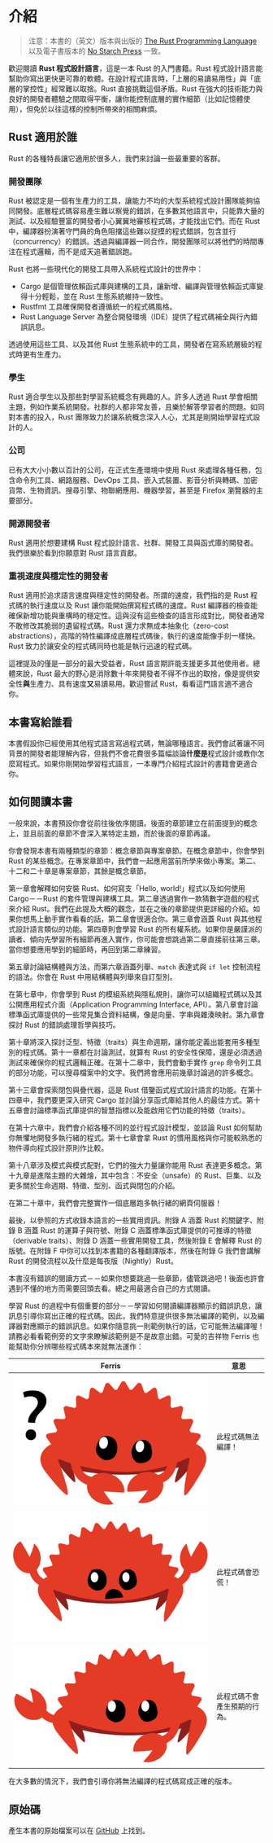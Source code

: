 # 介紹

> 注意：本書的（英文）版本與出版的 [The Rust Programming Language][nsprust] 以及電子書版本的 [No Starch Press][nsp] 一致。

[nsprust]: https://nostarch.com/rust
[nsp]: https://nostarch.com/

歡迎閱讀 **Rust 程式設計語言**，這是一本 Rust 的入門書籍。Rust 程式設計語言能幫助你寫出更快更可靠的軟體。在設計程式語言時，「上層的易讀易用性」與「底層的掌控性」經常難以取捨。Rust 直接挑戰這個矛盾。Rust 在強大的技術能力與良好的開發者體驗之間取得平衡，讓你能控制底層的實作細節（比如記憶體使用），但免於以往這樣的控制所帶來的相關麻煩。

## Rust 適用於誰

Rust 的各種特長讓它適用於很多人，我們來討論一些最重要的客群。

### 開發團隊

Rust 被認定是一個有生產力的工具，讓能力不均的大型系統程式設計團隊能夠協同開發。底層程式碼容易產生難以察覺的錯誤，在多數其他語言中，只能靠大量的測試、以及經驗豐富的開發者小心翼翼地審核程式碼，才能找出它們。而在 Rust 中，編譯器扮演著守門員的角色阻擋這些難以捉摸的程式錯誤，包含並行（concurrency）的錯誤。透過與編譯器一同合作，開發團隊可以將他們的時間專注在程式邏輯，而不是成天追著錯誤跑。

Rust 也將一些現代化的開發工具帶入系統程式設計的世界中：

* Cargo 是個管理依賴函式庫與建構的工具，讓新增、編譯與管理依賴函式庫變得十分輕鬆，並在 Rust 生態系統維持一致性。
* Rustfmt 工具確保開發者遵循統一的程式碼風格。
* Rust Language Server 為整合開發環境（IDE）提供了程式碼補全與行內錯誤訊息。

透過使用這些工具、以及其他 Rust 生態系統中的工具，開發者在寫系統層級的程式時更有生產力。

### 學生

Rust 適合學生以及那些對學習系統概念有興趣的人。許多人透過 Rust 學會相關主題，例如作業系統開發。社群的人都非常友善，且樂於解答學習者的問題。如同對本書的投入，Rust 團隊致力於讓系統概念深入人心，尤其是剛開始學習程式設計的人。

### 公司

已有大大小小數以百計的公司，在正式生產環境中使用 Rust 來處理各種任務，包含命令列工具、網路服務、DevOps 工具、嵌入式裝置、影音分析與轉碼、加密貨幣、生物資訊、搜尋引擎、物聯網應用、機器學習，甚至是 Firefox 瀏覽器的主要部分。

### 開源開發者

Rust 適用於想要建構 Rust 程式設計語言、社群、開發工具與函式庫的開發者。我們很樂於看到你願意對 Rust 語言貢獻。

### 重視速度與穩定性的開發者

Rust 適用於追求語言速度與穩定性的開發者。所謂的速度，我們指的是 Rust 程式碼的執行速度以及 Rust 讓你能開始撰寫程式碼的速度。Rust 編譯器的檢查能確保新增功能與重構時的穩定性。這與沒有這些檢查的語言形成對比，開發者通常不敢修改其脆弱的遺留程式碼。Rust 還力求無成本抽象化（zero-cost abstractions），高階的特性編譯成底層程式碼後，執行的速度能像手刻一樣快。Rust 致力於讓安全的程式碼同時也能是執行迅速的程式碼。


這裡提及的僅是一部分的最大受益者，Rust 語言期許能支援更多其他使用者。總體來說，Rust 最大的野心是消除數十年來開發者不得不作出的取捨，像是提供安全性**與**生產力、具有速度**又**易讀易用。歡迎嘗試 Rust，看看這門語言適不適合你。

## 本書寫給誰看

本書假設你已經使用其他程式語言寫過程式碼，無論哪種語言。我們會試著讓不同背景的開發者能理解內容，但我們不會花費很多篇幅談論**什麼是**程式設計或教你怎麼寫程式。如果你剛開始學習程式語言，一本專門介紹程式設計的書籍會更適合你。

## 如何閱讀本書

一般來說，本書預設你會從前往後依序閱讀。後面的章節建立在前面提到的概念上，並且前面的章節不會深入某特定主題，而於後面的章節再議。

你會發現本書有兩種類型的章節：概念章節與專案章節。在概念章節中，你會學到 Rust 的某些概念。在專案章節中，我們會一起應用當前所學來做小專案。第二、十二和二十章是專案章節，其餘是概念章節。

第一章會解釋如何安裝 Rust、如何寫支「Hello, world!」程式以及如何使用 Cargo－－Rust 的套件管理與建構工具。第二章透過實作一款猜數字遊戲的程式來介紹 Rust。我們在此提及大概的觀念，並在之後的章節提供更詳細的介紹。如果你想馬上動手實作看看的話，第二章會很適合你。第三章會涵蓋 Rust 與其他程式設計語言類似的功能。第四章則會學習 Rust 的所有權系統。如果你是嚴謹派的讀者、傾向先學習所有細節再進入實作，你可能會想跳過第二章直接前往第三章。當你想要應用學到的細節時，再回到第二章練習。

第五章討論結構體與方法，而第六章涵蓋列舉、`match` 表達式與 `if let` 控制流程的語法。你會在 Rust 中用結構體與列舉來自訂型別。

在第七章中，你會學到 Rust 的模組系統與隱私規則，讓你可以組織程式碼以及其公開應用程式介面（Application Programming Interface, API）。第八章會討論標準函式庫提供的一些常見集合資料結構，像是向量、字串與雜湊映射。第九章會探討 Rust 的錯誤處理哲學與技巧。

第十章將深入探討泛型、特徵（traits）與生命週期，讓你能定義出能套用多種型別的程式碼。第十一章都在討論測試，就算有 Rust 的安全性保障，還是必須透過測試來確保你的程式邏輯正確。在第十二章中，我們會動手實作 `grep` 命令列工具的部分功能，可以搜尋檔案中的文字。我們將會應用前幾章討論過的許多概念。

第十三章會探索閉包與疊代器，這是 Rust 借鑒函式程式設計語言的功能。在第十四章中，我們要更深入研究 Cargo 並討論分享函式庫給其他人的最佳方式。第十五章會討論標準函式庫提供的智慧指標以及能啟用它們功能的特徵（traits）。

在第十六章中，我們會介紹各種不同的並行程式設計模型，並談論 Rust 如何幫助你無懼地開發多執行緒的程式。第十七章會拿 Rust 的慣用風格與你可能較熟悉的物件導向程式設計原則作比較。

第十八章涉及模式與模式配對，它們的強大力量讓你能用 Rust 表達更多概念。第十九章是進階主題的大雜燴，其中包含：不安全（unsafe）的 Rust、巨集、以及更多關於生命週期、特徵、型別、函式與閉包的介紹。

在第二十章中，我們會完整實作一個底層跑多執行緒的網頁伺服器！

最後，以參照的方式收錄本語言的一些實用資訊。附錄 A 涵蓋 Rust 的關鍵字、附錄 B 涵蓋 Rust 的運算子與符號、附錄 C 涵蓋標準函式庫提供的可推導的特徵（derivable traits）、附錄 D 涵蓋一些實用開發工具，然後附錄 E 會解釋 Rust 的版號。在附錄 F 中你可以找到本書籍的各種翻譯版本，然後在附錄 G 我們會講解 Rust 的開發流程以及什麼是每夜版（Nightly）Rust。

本書沒有錯誤的閱讀方式－－如果你想要跳過一些章節，儘管跳過吧！後面也許會遇到不懂的地方而需要回頭去看。總之用最適合自己的方式閱讀。

<span id="ferris"></span>

學習 Rust 的過程中有個重要的部分－－學習如何閱讀編譯器顯示的錯誤訊息，讓訊息引導你寫出正確的程式碼。因此，我們特意提供很多無法編譯的範例，以及編譯器對應顯示的錯誤訊息。如果你隨意挑一則範例執行的話，它可能無法編譯喔！請務必看看範例旁的文字來瞭解該範例是不是故意出錯。可愛的吉祥物 Ferris 也能幫助你分辨哪些程式碼本來就無法運作：

| Ferris                                                                                                           | 意思                                          |
|------------------------------------------------------------------------------------------------------------------|--------------------------------------------------|
| <img src="img/ferris/does_not_compile.svg" class="ferris-explain" alt="Ferris 有疑問"/>            | 此程式碼無法編譯！                      |
| <img src="img/ferris/panics.svg" class="ferris-explain" alt="Ferris 兩鉗一攤"/>                   | 此程式碼會恐慌！                                |
| <img src="img/ferris/not_desired_behavior.svg" class="ferris-explain" alt="Ferris 舉鉗聳肩"/> | 此程式碼不會產生預期的行為。 |

在大多數的情況下，我們會引導你將無法編譯的程式碼寫成正確的版本。

## 原始碼

產生本書的原始檔案可以在 [GitHub][book] 上找到。

[book]: https://github.com/rust-tw/book-tw
